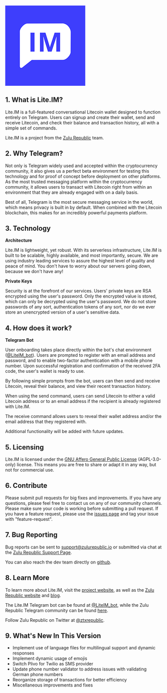 ![Lite.IM](liteIM.png?raw=true "Lite.IM")

## 1. What is Lite.IM?

Lite.IM is a full-featured conversational Litecoin wallet designed to function entirely on Telegram. Users can signup and create their wallet, send and receive Litecoin, and check their balance and transaction history, all with a simple set of commands.

Lite.IM is a project from the [Zulu Republic](https://www.zulurepublic.io/) team. 

## 2. Why Telegram?

Not only is Telegram widely used and accepted within the cryptocurrency community, it also gives us a perfect beta environment for testing this technology and for proof of concept before deployment on other platforms. As the most trusted messaging platform within the cryptocurrency community, it allows users to transact with Litecoin right from within an environment that they are already engaged with on a daily basis. 

Best of all, Telegram is the most secure messaging service in the world, which means privacy is built in by default. When combined with the Litecoin blockchain, this makes for an incredibly powerful payments platform. 

## 3. Technology

**Architecture**

Lite.IM is lightweight, yet robust. With its serverless infrastructure, Lite.IM is built to be scalable, highly available, and most importantly, secure. We are using industry leading services to assure the highest level of quality and peace of mind. You don't have to worry about our servers going down, because we don't have any!

**Private Keys**

Security is at the forefront of our services. Users' private keys are RSA encrypted using the user's password. Only the encrypted value is stored, which can only be decrypted using the user's password. We do not store passwords of any sort, authentication tokens of any sort, nor do we ever store an unencrypted version of a user's sensitive data.

## 4. How does it work?

**Telegram Bot**

User onboarding takes place directly within the bot's chat environment ([@LiteIM_bot](http://telegram.me/LiteIM_bot)). Users are prompted to register with an email address and password, and to enable two-factor authentication with a mobile phone number. Upon successful registration and confirmation of the received 2FA code, the user's wallet is ready to use. 

By following simple prompts from the bot, users can then send and receive Litecoin, reveal their balance, and view their recent transaction history. 

When using the send command, users can send Litecoin to either a valid Litecoin address or to an email address if the recipient is already registered with Lite.IM. 

The receive command allows users to reveal their wallet address and/or the email address that they registered with. 

Additional functionality will be added with future updates. 

## 5. Licensing 

Lite.IM is licensed under the [GNU Affero General Public License](https://www.gnu.org/licenses/agpl-3.0.en.html) (AGPL-3.0-only) license. This means you are free to share or adapt it in any way, but not for commercial use.

## 6. Contribute

Please submit pull requests for big fixes and improvements. If you have any questions, please feel free to contact us on any of our community channels. Please make sure your code is working before submitting a pull request. If you have a feature request, please use the [issues page](https://github.com/zulurepublic/liteIM-telegram/issues) and tag your issue with "feature-request".

## 7. Bug Reporting

Bug reports can be sent to support@zulurepublic.io or submitted via chat at the [Zulu Republic Support Page](http://support.zulurepublic.io/).

You can also reach the dev team directly on [github](https://github.com/zulurepublic/liteIM-telegram/issues).

## 8. Learn More

To learn more about Lite.IM, visit the [project website](https://www.lite.im/), as well as the [Zulu Republic website](https://www.zulurepublic.io/) and [blog](www.medium.com/zulurepublic).

The Lite.IM Telegram bot can be found at [@LiteIM_bot](http://telegram.me/LiteIM_bot), while the Zulu Republic Telegram community can be found [here](https://t.me/ztxrepublic).

Follow Zulu Republic on Twitter at [@ztxrepublic](www.twitter.com/ztxrepublic).

## 9. What's New In This Version

- Implement use of language files for multilingual support and dynamic responses
- Implement dynamic usage of emojis
- Switch Plivo for Twilio as SMS provider
- Update phone number validator to address issues with validating German phone numbers
- Reorganize storage of transactions for better efficiency
- Miscellaneous improvements and fixes